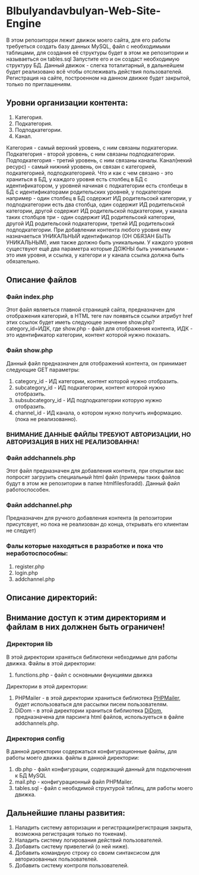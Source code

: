 # Blbulyandavbulyan-Web-Site-Engine
В этом репозиторри лежит движок моего сайта, для его работы требуеться создать базу данных MySQL,
файл с необходимыми таблицами, для создания её структуры будет в этом же репозитории и называеться он tables.sql
Запустите его и он создаст необходимую структуру БД. Данный движок - слегка тоталитарный, в дальнейшем будет реализовано всё 
чтобы отслеживать действия пользователей. Регистрация на сайте, построенном на данном движке будет закрытой, только по приглашениям.

## Уровни организации контента:
1. Категория.
2. Подкатегория.
3. Подподкатегории.
4. Канал.

Категория - самый верхний уровень, с ним связаны подкатегории.
Подкатегория - второй уровень, с ним связаны подподкатегории.
Подподкатегория - третий уровень, с ним связаны каналы.
Канал(некий ресурс) - самый нижний уровень, он связан с категорией, подкатегорией, подподкатегорией.
Что и как с чем связано - это храниться в БД, у каждого уровня есть столбец в БД с идентификатором, у уровней начиная 
с подкатегории есть столбецы в БД с идентификаторами родительских уровней, у подкатегории например - один столбец в БД содержит
ИД родительсокй категории, у подподкатегории есть два столбца, один содержит ИД родительской категории,
другой содержит ИД родительской подкатегории, у канала таких столбцов три - один содержит ИД родительсокй категории,
другой ИД родительсокй подкатегории, третий ИД родительсокй подподкатегории.
При добавлении контента любого уровня ему назначаеться УНИКАЛЬНЫЙ идентификатор (ОН ОБЯЗАН БЫТЬ УНИКАЛЬНЫМ),
имя также должно быть уникальным.
У каждого уровня существуют ещё два параметра которые ДОЖНЫ быть уникальными - это имя уровня, и ссылка,
у категори и у канала ссылка должна быть обязательно.
## Описание файлов
### Файл index.php 
Этот файл являеться главной страницей сайта, предназначен для отображения категорий, в HTML теге nav появяться ссылки 
атрибут href этих ссылок будет иметь следующее значение show.php?category_id=ИДК, где show.php - файл для отображения контента, ИДК - это идентификатор категории, контент которой нужно показать.
### Файл show.php
Данный файл предназначен для отображений контента, он принимает следующие GET параметры:
1. category_id - ИД категории, контент которой нужно отобразить.
2. subcategory_id - ИД подкатегории, контент которой нужно отобразить.
3. subsubcategory_id - ИД подподкатегории которую нужно отобразить.
4. channel_id - ИД канала, о котором нужно получить информацию. (пока не реализованно).

### ВНИМАНИЕ ДАННЫЕ ФАЙЛЫ ТРЕБУЮТ АВТОРИЗАЦИИ, НО АВТОРИЗАЦИЯ В НИХ НЕ РЕАЛИЗОВАННА!
### Файл addchannels.php
Этот файл предназначен для добавления контента, при открытии вас попросят загрузить специальный html файл
(примеры таких файлов будут в этом же репозитории в папке htmlfilesforadd).
Данный файл работоспособен.
### Файл addchannel.php 
Предназначен для ручного добавления контента
(в репозитории присутсвует, но пока не реализован до конца, открывать его клиентам не следует)
### Фалы которые находяться в разработке и пока что неработоспособны:
1. register.php
2. login.php
3. addchannel.php

## Описание директорий:
## Внимание доступ к этим директориям и файлам в них должнен быть ограничен!
### Директория lib
В этой директории храняться библиотеки небходимые для работы движка.
Файлы в этой директории:
1. functions.php - файл с основными фнукциями движка

Директории в этой директории:
1. PHPMailer - в этой директории храниться библиотека <a href="https://github.com/PHPMailer/PHPMailer" title="PHPMailer">PHPMailer</a>, будет использоваться для рассылки писем пользователям.
2. DiDom - в этой директории храниться библиотека <a href="https://github.com/Imangazaliev/DiDOM" title="DiDom">DiDom</a>, предназначена для парсинга html файлов,  используеться в файле addchannels.php.

### Директория config
В данной директории содержаться конфигурационные файлы, для работы моего движка.
файлы в данной директории:
1. db.php - файл конфигурации, содержащий данный для подключения к БД MySQL
2. mail.php - конфигурационный файл PHPMailer.
3. tables.sql - файл с необхдимой структурой таблиц, для работы моего движка.

## Дальнейшие планы развития:
1. Наладить систему авторизации и регистрации(регистрация закрыта, возможна регистрация только по токенам).
2. Наладить систему логирования действий пользователей.
3. Добавить систему привелегий (о ней ниже).
4. Добавить командную строку со своим синтаксисом для авторизованных пользователей.
5. Добавить систему контроля пользователей.

